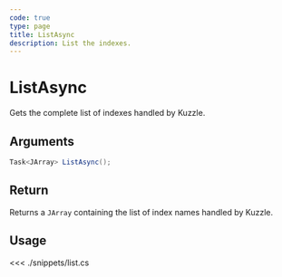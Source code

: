 ```yaml
---
code: true
type: page
title: ListAsync
description: List the indexes.
---
```


# ListAsync

Gets the complete list of indexes handled by Kuzzle.

## Arguments

```cs
Task<JArray> ListAsync();
```

## Return

Returns a `JArray` containing the list of index names handled by Kuzzle.

## Usage

<<< ./snippets/list.cs
